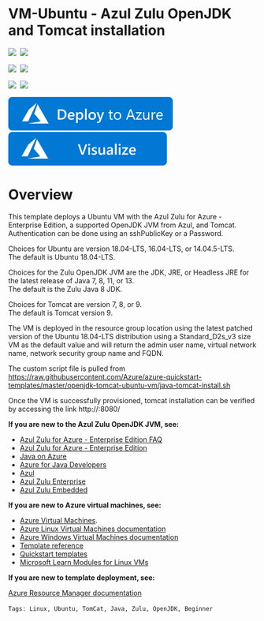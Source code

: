 # VM-Ubuntu - Azul Zulu OpenJDK and Tomcat installation

<IMG SRC="https://azurequickstartsservice.blob.core.windows.net/badges/openjdk-tomcat-ubuntu-vm/PublicLastTestDate.svg" />&nbsp;
<IMG SRC="https://azurequickstartsservice.blob.core.windows.net/badges/openjdk-tomcat-ubuntu-vm/PublicDeployment.svg" />&nbsp;

<IMG SRC="https://azurequickstartsservice.blob.core.windows.net/badges/openjdk-tomcat-ubuntu-vm/FairfaxLastTestDate.svg" />&nbsp;
<IMG SRC="https://azurequickstartsservice.blob.core.windows.net/badges/openjdk-tomcat-ubuntu-vm/FairfaxDeployment.svg" />&nbsp;

<IMG SRC="https://azurequickstartsservice.blob.core.windows.net/badges/openjdk-tomcat-ubuntu-vm/BestPracticeResult.svg" />&nbsp;
<IMG SRC="https://azurequickstartsservice.blob.core.windows.net/badges/openjdk-tomcat-ubuntu-vm/CredScanResult.svg" />&nbsp;

<a href="https://portal.azure.com/#create/Microsoft.Template/uri/https%3A%2F%2Fraw.githubusercontent.com%2Fselvasingh%2Fazure-quickstart-templates%2Fjava-dev-linux-2%2Fopenjdk-tomcat-ubuntu-vm%2Fazuredeploy.json" target="_blank">
    <img src="https://raw.githubusercontent.com/Azure/azure-quickstart-templates/master/1-CONTRIBUTION-GUIDE/images/deploytoazure.svg?sanitize=true"/>
</a>
<a href="http://armviz.io/#/?load=https%3A%2F%2Fraw.githubusercontent.com%2FAzure%2Fazure-quickstart-templates%2Fmaster%2Fopenjdk-tomcat-ubuntu-vm%2Fazuredeploy.json" target="_blank">
    <img src="https://raw.githubusercontent.com/Azure/azure-quickstart-templates/master/1-CONTRIBUTION-GUIDE/images/visualizebutton.svg?sanitize=true"/>
</a>

# Overview

This template deploys a Ubuntu VM with the Azul Zulu for Azure - Enterprise Edition, a supported OpenJDK JVM from Azul, and Tomcat.<br/> 
Authentication can be done using an sshPublicKey or a Password.

Choices for Ubuntu are version 18.04-LTS, 16.04-LTS, or 14.04.5-LTS.<br/>
The default is Ubuntu 18.04-LTS.

Choices for the Zulu OpenJDK JVM are the JDK, JRE, or Headless JRE for the latest release of Java 7, 8, 11, or 13.<br/>
The default is the Zulu Java 8 JDK.

Choices for Tomcat are version 7, 8, or 9.<br/>
The default is Tomcat version 9.

The VM is deployed in the resource group location using the latest patched version of the Ubuntu 18.04-LTS distribution using a Standard_D2s_v3 size VM as the default value and will return the admin user name, virtual network name, network security group name and FQDN.

The custom script file is pulled from https://raw.githubusercontent.com/Azure/azure-quickstart-templates/master/openjdk-tomcat-ubuntu-vm/java-tomcat-install.sh

Once the VM is successfully provisioned, tomcat installation can be verified by accessing the link http://<FQDN name or public IP>:8080/  

**If you are new to the Azul Zulu OpenJDK JVM, see:**

- [Azul Zulu for Azure - Enterprise Edition FAQ](https://assets.azul.com/files/Zulu-for-Azure-FAQ.pdf)
- [Azul Zulu for Azure - Enterprise Edition](https://www.azul.com/downloads/azure-only/zulu/)
- [Java on Azure](https://azure.microsoft.com/en-us/develop/java/)
- [Azure for Java Developers](https://docs.microsoft.com/en-us/java/azure/?view=azure-java-stable)
- [Azul](https://www.azul.com/)
- [Azul Zulu Enterprise](https://www.azul.com/products/zulu-enterprise/)
- [Azul Zulu Embedded](https://www.azul.com/products/zulu-embedded/)

**If you are new to Azure virtual machines, see:**

- [Azure Virtual Machines](https://azure.microsoft.com/services/virtual-machines/).
- [Azure Linux Virtual Machines documentation](https://docs.microsoft.com/azure/virtual-machines/linux/)
- [Azure Windows Virtual Machines documentation](https://docs.microsoft.com/azure/virtual-machines/windows/)
- [Template reference](https://docs.microsoft.com/azure/templates/microsoft.compute/allversions)
- [Quickstart templates](https://azure.microsoft.com/resources/templates/?resourceType=Microsoft.Compute&pageNumber=1&sort=Popular)
- [Microsoft Learn Modules for Linux VMs](https://docs.microsoft.com/learn/browse/?term=linux%20Virtual%20Machine)

**If you are new to template deployment, see:**

[Azure Resource Manager documentation](https://docs.microsoft.com/azure/azure-resource-manager/)

`Tags: Linux, Ubuntu, TomCat, Java, Zulu, OpenJDK, Beginner`
